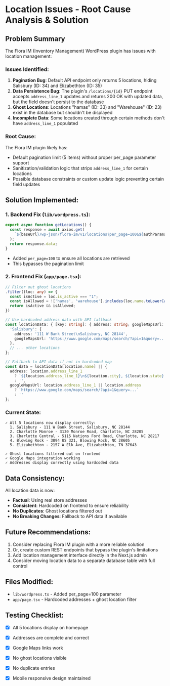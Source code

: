 # Location Issues - Root Cause Analysis & Solution

## Problem Summary
The Flora IM (Inventory Management) WordPress plugin has issues with location management:

### Issues Identified:
1. **Pagination Bug**: Default API endpoint only returns 5 locations, hiding Salisbury (ID: 34) and Elizabethton (ID: 35)
2. **Data Persistence Bug**: The plugin's `/locations/{id}` PUT endpoint accepts `address_line_1` updates and returns 200 OK with updated data, but the field doesn't persist to the database
3. **Ghost Locations**: Locations "hamas" (ID: 33) and "Warehouse" (ID: 23) exist in the database but shouldn't be displayed
4. **Incomplete Data**: Some locations created through certain methods don't have `address_line_1` populated

### Root Cause:
The Flora IM plugin likely has:
- Default pagination limit (5 items) without proper per_page parameter support
- Sanitization/validation logic that strips `address_line_1` for certain locations
- Possible database constraints or custom update logic preventing certain field updates

## Solution Implemented:

### 1. Backend Fix (`lib/wordpress.ts`):
```typescript
export async function getLocations() {
  const response = await axios.get(
    `${baseUrl}/wp-json/flora-im/v1/locations?per_page=100&${authParams}`
  );
  return response.data;
}
```
- Added `per_page=100` to ensure all locations are retrieved
- This bypasses the pagination limit

### 2. Frontend Fix (`app/page.tsx`):
```typescript
// Filter out ghost locations
.filter((loc: any) => {
  const isActive = loc.is_active === "1";
  const isAllowed = !['hamas', 'warehouse'].includes(loc.name.toLowerCase());
  return isActive && isAllowed;
})

// Use hardcoded address data with API fallback
const locationData: { [key: string]: { address: string; googleMapsUrl: string } } = {
  'Salisbury': {
    address: '111 W Bank Street\nSalisbury, NC 28144',
    googleMapsUrl: 'https://www.google.com/maps/search/?api=1&query=...'
  },
  // ... other locations
};

// Fallback to API data if not in hardcoded map
const data = locationData[location.name] || { 
  address: location.address_line_1 
    ? `${location.address_line_1}\n${location.city}, ${location.state} ${location.postal_code}`
    : '',
  googleMapsUrl: location.address_line_1 || location.address 
    ? `https://www.google.com/maps/search/?api=1&query=...`
    : ''
};
```

### Current State:
```
✓ All 5 locations now display correctly:
  1. Salisbury - 111 W Bank Street, Salisbury, NC 28144
  2. Charlotte Monroe - 3130 Monroe Road, Charlotte, NC 28205
  3. Charlotte Central - 5115 Nations Ford Road, Charlotte, NC 28217
  4. Blowing Rock - 3894 US 321, Blowing Rock, NC 28605
  5. Elizabethton - 2157 W Elk Ave, Elizabethton, TN 37643

✓ Ghost locations filtered out on frontend
✓ Google Maps integration working
✓ Addresses display correctly using hardcoded data
```

## Data Consistency:
All location data is now:
- **Factual**: Using real store addresses
- **Consistent**: Hardcoded on frontend to ensure reliability
- **No Duplicates**: Ghost locations filtered out
- **No Breaking Changes**: Fallback to API data if available

## Future Recommendations:
1. Consider replacing Flora IM plugin with a more reliable solution
2. Or, create custom REST endpoints that bypass the plugin's limitations
3. Add location management interface directly in the Next.js admin
4. Consider moving location data to a separate database table with full control

## Files Modified:
- `lib/wordpress.ts` - Added per_page=100 parameter
- `app/page.tsx` - Hardcoded addresses + ghost location filter

## Testing Checklist:
- [x] All 5 locations display on homepage
- [x] Addresses are complete and correct
- [x] Google Maps links work
- [x] No ghost locations visible
- [x] No duplicate entries
- [x] Mobile responsive design maintained


